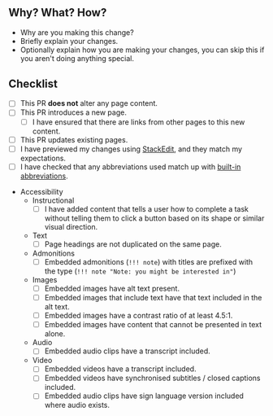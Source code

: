 # <Describe your Changes>

## Why? What? How?

* Why are you making this change?
* Briefly explain your changes.
* Optionally explain how you are making your changes, you can skip this if you aren't doing anything special.

## Checklist

- [ ] This PR **does not** alter any page content.
- [ ] This PR introduces a new page.
  - [ ] I have ensured that there are links from other pages to this new content.
- [ ] This PR updates existing pages.
- [ ] I have previewed my changes using [StackEdit](https://stackedit.io/app), and they match my expectations.
- [ ] I have checked that any abbreviations used match up with [built-in abbreviations](https://github.com/CPS-Innovation/digital-sop/tree/main/snippets/abbreviations.md).
- Accessibility
  - Instructional
    - [ ] I have added content that tells a user how to complete a task without telling them to click a button based on 
          its shape or similar visual direction.
  - Text
    - [ ] Page headings are not duplicated on the same page.
  - Admonitions
    - [ ] Embedded admonitions (`!!! note`) with titles are prefixed with the type (`!!! note "Note: you might be interested in"`)
  - Images
    - [ ] Embedded images have alt text present.
    - [ ] Embedded images that include text have that text included in the alt text.
    - [ ] Embedded images have a contrast ratio of at least 4.5:1.
    - [ ] Embedded images have content that cannot be presented in text alone.
  - Audio
    - [ ] Embedded audio clips have a transcript included.
  - Video
    - [ ] Embedded videos have a transcript included.
    - [ ] Embedded videos have synchronised subtitles / closed captions included.
    - [ ] Embedded audio clips have sign language version included where audio exists.
